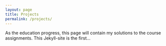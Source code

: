 ```yaml
---
layout: page
title: Projects
permalink: /projects/
---
```


As the education progress, this page will contain my solutions to the course assignments. This Jekyll-site is
the first...


